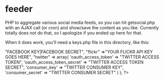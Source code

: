 feeder
======
PHP to aggregate various social media feeds, so you can hit getsocial.php with an AJAX call (or cron) and show/save the content as you like. Currently totally does not do that, so I apologize if you ended up here for that.

When it does work, you'll need a keys.php file in this directory, like this: 

<?php
    $keys = array(
        "facebook" => "FACEBOOK KEY|FACEBOOK SECRET",
        "flickr" =>"YOUR FLICKR API KEY GOES HERE", 
        "twitter" => array(
                'oauth_access_token' => "TWITTER ACCESS TOKEN",
                'oauth_access_token_secret' => "TWITTER ACCESS TOKEN SECRET",
                'consumer_key' => "TWITTER CONSUMER KEY",
                'consumer_secret' => "TWITTER CONSUMER SECRET"
        )
    );
?>
